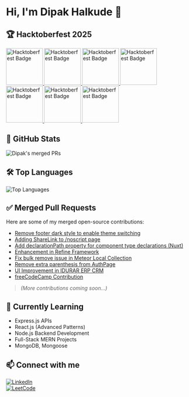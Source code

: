 # Hi, I'm Dipak Halkude 👋

## 🏆 Hacktoberfest 2025

<a href="https://www.holopin.io/userbadge/cmggbeu5i008il404jtz2jq0f">
  <img src="https://assets.holopin.io/eyJidWNrZXQiOiJob2xvcGluLWFzc2V0cyIsImtleSI6ImFzc2V0cy9jbDd0ZDhncDUwMTMyMDlrMHd1OHFlNHg5IiwiZWRpdHMiOnsicm90YXRlIjpudWxsfX0=" 
       alt="Hacktoberfest Badge" height="100"/>
</a>
<a href="https://www.holopin.io/userbadge/cmh10jb4f00v9ih049eb9z8q5">
  <img src="https://assets.holopin.io/eyJidWNrZXQiOiJob2xvcGluLWFzc2V0cyIsImtleSI6ImFzc2V0cy9jbWcyejhoMW4wMDAwanUwNGJxOHUzdWw2IiwiZWRpdHMiOnsicm90YXRlIjpudWxsfX0="
       alt="Hacktoberfest Badge" height="100"/>
</a>
<a href="https://www.holopin.io/userbadge/cmgqegges0004l804l8x6m49s">
  <img src="https://assets.holopin.io/hf2025levels/lvl0-human.webp"
       alt="Hacktoberfest Badge" height="100"/>
</a>
<a href="https://www.holopin.io/userbadge/cmgqeggc10003l804k826aw9j">
  <img src="https://assets.holopin.io/hf2025levels/lvl1-human.webp"
       alt="Hacktoberfest Badge" height="100"/>
</a>
<a href="https://www.holopin.io/userbadge/cmgrqwxjv001bl604grglo32v">
  <img src="https://assets.holopin.io/hf2025levels/lvl2-human.webp"
       alt="Hacktoberfest Badge" height="100"/>
</a>
<a href="https://www.holopin.io/userbadge/cmgz5iqhd00b7ju0477njg70o">
  <img src="https://assets.holopin.io/hf2025levels/lvl3-human.webp"
       alt="Hacktoberfest Badge" height="100"/>
</a>
<a href="https://www.holopin.io/userbadge/cmh0rost9002tl804kgt34uk5">
  <img src="https://assets.holopin.io/hf2025levels/lvl4-human.webp"
       alt="Hacktoberfest Badge" height="100"/>
</a>

## 📝 GitHub Stats
![Dipak's merged PRs](https://github-readme-stats.vercel.app/api?username=DipakHalkude&count_private=true&show_icons=true&theme=radical&include_all_commits=true)

## 🛠️ Top Languages
![Top Languages](https://github-readme-stats.vercel.app/api/top-langs/?username=DipakHalkude&layout=compact&theme=radical)


## ✅ Merged Pull Requests
Here are some of my merged open-source contributions:

- [Remove footer dark style to enable theme switching](https://github.com/badges/shields/pull/11431)
- [Adding ShareLink to /noscript page](https://github.com/compiler-explorer/compiler-explorer/pull/8193)
- [Add declarationPath property for component type declarations (Nuxt)](https://github.com/nuxt/nuxt/pull/33419)
- [Enhancement in Refine Framework](https://github.com/refinedev/refine/pull/7031)
- [Fix bulk remove issue in Meteor Local Collection](https://github.com/meteor/meteor/pull/13965)
- [Remove extra parenthesis from AuthPage](https://github.com/refinedev/refine/pull/7074#event-20239622572)
- [UI Improvement in IDURAR ERP CRM](https://github.com/idurar/idurar-erp-crm/pull/1290)
- [freeCodeCamp Contribution](https://github.com/freeCodeCamp/freeCodeCamp/pull/62524)

> *(More contributions coming soon...)*  

## 🌱 Currently Learning
- Express.js APIs
- React.js (Advanced Patterns)
- Node.js Backend Development
- Full-Stack MERN Projects
- MongoDB, Mongoose

## 📫 Connect with me
[![LinkedIn](https://img.shields.io/badge/-LinkedIn-blue?style=flat&logo=linkedin&logoColor=white)](https://www.linkedin.com/in/dipakhalkude/)  
[![LeetCode](https://img.shields.io/badge/-LeetCode-FFA116?style=flat&logo=leetcode&logoColor=white)](https://leetcode.com/u/Dipak_164399/)

